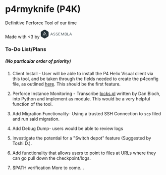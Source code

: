# p4rmyknife (P4K)
Definitive Perforce Tool of our time

Made with <3 by <img src="https://github.com/comradepopo/p4rmyknife/raw/master/assets/assembla.png" width="100">



### To-Do List/Plans 
##### (No particular order of priority)
1) Client Install - User will be able to install the P4 Helix Visual client via this tool, and be taken through the fields needed to create the p4config file, as outlined [here](https://asm-demo.assembla.com/spaces/cs-perforce-test/perforce-7/instructions). This should be the first feature.

2) Perforce Instance Monitoring - Transcribe [locks.pl](https://swarm.workshop.perforce.com/files/guest/dan_bloch/locks.pl) written by Dan Bloch, into Python and implement as module. This would be a very helpful function of the tool. 

3) Add Migration Functionality- Using a trusted SSH Connection to `scp` filed and run said migration.

4) Add Debug Dump- users would be able to review logs

5) Investigate the potential for a "Switch depot" feature (Suggested by Toshi D.).

6) Add functionality that allows users to point to files at URLs where they can go pull down the checkpoint/logs. 

7) $PATH verification
More to come...
